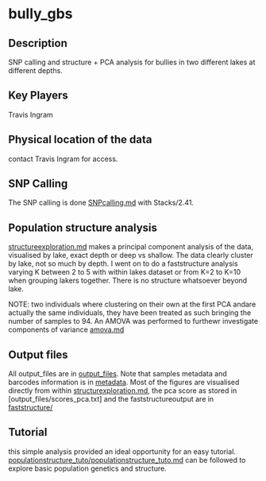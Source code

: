# bully_gbs

## Description
SNP calling and structure + PCA analysis for bullies in two different lakes at different depths.

## Key Players

Travis Ingram

## Physical location of the data

contact Travis Ingram for access.

## SNP Calling
The SNP calling is done [SNPcalling.md](SNPcalling.md) with Stacks/2.41. 


## Population structure analysis

[structureexploration.md](structureexploration.md) makes a principal component analysis of the data, visualised by lake, exact depth or deep vs shallow. The data clearly cluster by lake, not so much by depth. I went on to do a faststructure analysis varying K between 2 to 5 with within lakes dataset or from K=2 to K=10 when grouping lakers together.  There is no structure whatsoever beyond lake.

NOTE: two individuals where clustering on their own at the first PCA andare actually the same individuals, they have been treated as such bringing the number of samples to 94. An AMOVA was performed to furthewr investigate components of variance [amova.md](amova.md)

## Output files

All output_files are in [output_files](output_files). Note that samples metadata and barcodes information is in [metadata](metadata). Most of the figures are visualised directly from within [structurexploration.md](structurexploration.md), the pca score as stored in [output_files/scores_pca.txt] and the faststructureoutput are in [faststructure/](faststructure)


## Tutorial

this simple analysis provided an ideal opportunity for an easy tutorial. [populationstructure_tuto/populationstructure_tuto.md](populationstructure_tuto/populationstructure_tuto.md) can be followed to explore basic population genetics and structure.

